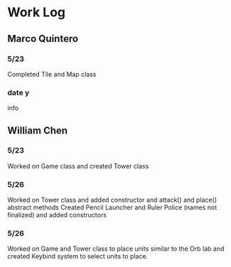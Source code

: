 # Work Log

## Marco Quintero

### 5/23

Completed Tile and Map class

### date y

info


## William Chen

### 5/23

Worked on Game class and created Tower class

### 5/26

Worked on Tower class and added constructor and attack() and place() abstract methods
Created Pencil Launcher and Ruler Police (names not finalized) and added constructors

### 5/26

Worked on Game and Tower class to place units similar to the Orb lab and created Keybind 
system to select units to place. 
